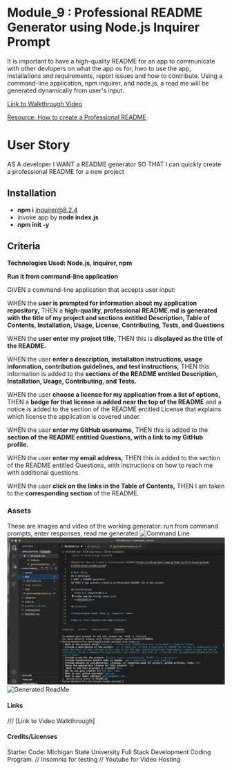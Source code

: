 # Module_9 : Professional README Generator using Node.js Inquirer Prompt
 It is important to have a high-quality README for an app to communicate with other devlopers on what the app os for, hwo to use the app, installations and requirements, report issues and how to contribute.
 Using a command-line application, npm inquirer, and node.js, a read me will be generated dynamically from user's input.

 [Link to Walkthrough Video]()

[Resource: How to create a Professional README](https://coding-boot-camp.github.io/full-stack/github/professional-readme-guide)

# User Story 
AS A developer
I WANT a README generator
SO THAT I can quickly create a professional README for a new project

## Installation
- **npm i** inquirer@8.2.4
- invoke app by **node index.js**
- **npm init -y**

## Criteria

**Technologies Used: Node.js, inquirer, npm**

**Run it from command-line application**

GIVEN a command-line application that accepts user input:

WHEN the **user is prompted for information about my application repository,**
THEN a **high-quality, professional README.md is generated with the title of my project and sections entitled Description, Table of Contents, Installation, Usage, License, Contributing, Tests, and Questions**

WHEN  the **user enter my project title,**
THEN this is **displayed as the title of the README.**

WHEN the user **enter a description, installation instructions, usage information, contribution guidelines, and test instructions,**
THEN this information is added to the **sections of the README entitled Description, Installation, Usage, Contributing, and Tests.**

WHEN the user **choose a license for my application from a list of options,**
THEN a **badge for that license is added near the top of the README** and a notice is added to the section of the README entitled License that explains which license the application is covered under.

WHEN the user **enter my GitHub username,**
THEN this is added to the **section of the README entitled Questions, with a link to my GitHub profile.**

WHEN the user **enter my email address,**
THEN this is added to the section of the README entitled Questions, with instructions on how to reach me with additional questions.

WHEN the user **click on the links in the Table of Contents,**
THEN I am taken to the **corresponding section** of the README.


### Assets
These are images and video of the working generator: run from command prompts, enter responses, read me generated
![Command Line](./assets/start.png)
![Questions](./assets/questions.png)
![Generated ReadMe](./assets/generate.png)

#### Links
[Github Repository]:(https://github.com/pppreap/challenge9_readme)
///
[Link to Video Walkthrough]

#### Credits/Licenses
Starter Code: Michigan State University Full Stack Development Coding Program. //
Insomnia for testing  //
Youtube for Video Hosting

